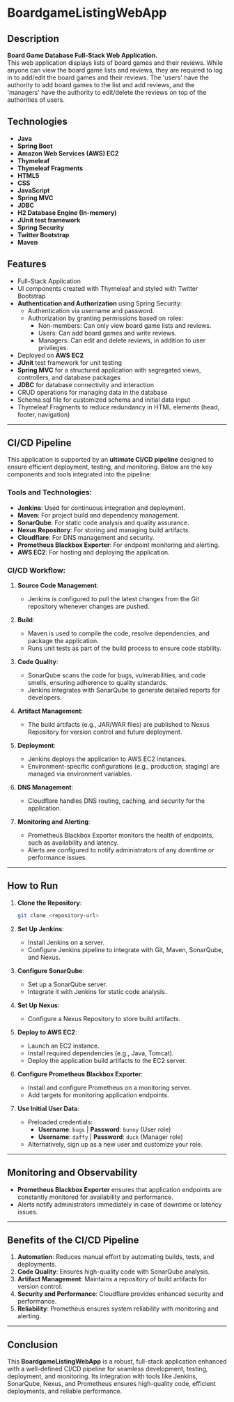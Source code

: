 # BoardgameListingWebApp

## Description

**Board Game Database Full-Stack Web Application.**  
This web application displays lists of board games and their reviews. While anyone can view the board game lists and reviews, they are required to log in to add/edit the board games and their reviews. The 'users' have the authority to add board games to the list and add reviews, and the 'managers' have the authority to edit/delete the reviews on top of the authorities of users.

## Technologies

- **Java**
- **Spring Boot**
- **Amazon Web Services (AWS) EC2**
- **Thymeleaf**
- **Thymeleaf Fragments**
- **HTML5**
- **CSS**
- **JavaScript**
- **Spring MVC**
- **JDBC**
- **H2 Database Engine (In-memory)**
- **JUnit test framework**
- **Spring Security**
- **Twitter Bootstrap**
- **Maven**

## Features

- Full-Stack Application
- UI components created with Thymeleaf and styled with Twitter Bootstrap
- **Authentication and Authorization** using Spring Security:
  - Authentication via username and password.
  - Authorization by granting permissions based on roles:
    - Non-members: Can only view board game lists and reviews.
    - Users: Can add board games and write reviews.
    - Managers: Can edit and delete reviews, in addition to user privileges.
- Deployed on **AWS EC2**
- **JUnit** test framework for unit testing
- **Spring MVC** for a structured application with segregated views, controllers, and database packages
- **JDBC** for database connectivity and interaction
- CRUD operations for managing data in the database
- Schema.sql file for customized schema and initial data input
- Thymeleaf Fragments to reduce redundancy in HTML elements (head, footer, navigation)

---

## CI/CD Pipeline

This application is supported by an **ultimate CI/CD pipeline** designed to ensure efficient deployment, testing, and monitoring. Below are the key components and tools integrated into the pipeline:

### Tools and Technologies:

- **Jenkins**: Used for continuous integration and deployment.
- **Maven**: For project build and dependency management.
- **SonarQube**: For static code analysis and quality assurance.
- **Nexus Repository**: For storing and managing build artifacts.
- **Cloudflare**: For DNS management and security.
- **Prometheus Blackbox Exporter**: For endpoint monitoring and alerting.
- **AWS EC2**: For hosting and deploying the application.

### CI/CD Workflow:

1. **Source Code Management**:
   - Jenkins is configured to pull the latest changes from the Git repository whenever changes are pushed.

2. **Build**:
   - Maven is used to compile the code, resolve dependencies, and package the application.
   - Runs unit tests as part of the build process to ensure code stability.

3. **Code Quality**:
   - SonarQube scans the code for bugs, vulnerabilities, and code smells, ensuring adherence to quality standards.
   - Jenkins integrates with SonarQube to generate detailed reports for developers.

4. **Artifact Management**:
   - The build artifacts (e.g., JAR/WAR files) are published to Nexus Repository for version control and future deployment.

5. **Deployment**:
   - Jenkins deploys the application to AWS EC2 instances.
   - Environment-specific configurations (e.g., production, staging) are managed via environment variables.

6. **DNS Management**:
   - Cloudflare handles DNS routing, caching, and security for the application.

7. **Monitoring and Alerting**:
   - Prometheus Blackbox Exporter monitors the health of endpoints, such as availability and latency.
   - Alerts are configured to notify administrators of any downtime or performance issues.

---

## How to Run

1. **Clone the Repository**:
   ```bash
   git clone <repository-url>
   ```

2. **Set Up Jenkins**:
   - Install Jenkins on a server.
   - Configure Jenkins pipeline to integrate with Git, Maven, SonarQube, and Nexus.

3. **Configure SonarQube**:
   - Set up a SonarQube server.
   - Integrate it with Jenkins for static code analysis.

4. **Set Up Nexus**:
   - Configure a Nexus Repository to store build artifacts.

5. **Deploy to AWS EC2**:
   - Launch an EC2 instance.
   - Install required dependencies (e.g., Java, Tomcat).
   - Deploy the application build artifacts to the EC2 server.

6. **Configure Prometheus Blackbox Exporter**:
   - Install and configure Prometheus on a monitoring server.
   - Add targets for monitoring application endpoints.

7. **Use Initial User Data**:
   - Preloaded credentials:
     - **Username**: `bugs`  |  **Password**: `bunny` (User role)
     - **Username**: `daffy` |  **Password**: `duck`  (Manager role)
   - Alternatively, sign up as a new user and customize your role.

---

## Monitoring and Observability

- **Prometheus Blackbox Exporter** ensures that application endpoints are constantly monitored for availability and performance.
- Alerts notify administrators immediately in case of downtime or latency issues.

---

## Benefits of the CI/CD Pipeline

1. **Automation**: Reduces manual effort by automating builds, tests, and deployments.
2. **Code Quality**: Ensures high-quality code with SonarQube analysis.
3. **Artifact Management**: Maintains a repository of build artifacts for version control.
4. **Security and Performance**: Cloudflare provides enhanced security and performance.
5. **Reliability**: Prometheus ensures system reliability with monitoring and alerting.

---

## Conclusion

This **BoardgameListingWebApp** is a robust, full-stack application enhanced with a well-defined CI/CD pipeline for seamless development, testing, deployment, and monitoring. Its integration with tools like Jenkins, SonarQube, Nexus, and Prometheus ensures high-quality code, efficient deployments, and reliable performance.

